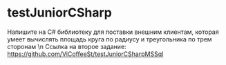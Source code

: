 # testJuniorCSharp
Напишите на C# библиотеку для поставки внешним клиентам, которая умеет вычислять площадь круга по радиусу и треугольника по трем сторонам \n
Ссылка на второе задание:
https://github.com/ViCoffeeSt/testJuniorCSharpMSSql
